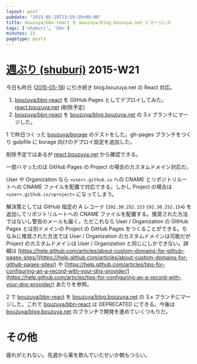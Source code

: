```yaml
---
layout: post
pubdate: "2015-05-19T23:59:59+09:00"
title: bouzuya/bbn-react を bouzuya/blog.bouzuya.net にマージした
tags: ['shuburi', 'bbn']
minutes: 15
pagetype: posts
---
```

# [週ぶり (shuburi)][shuburi] 2015-W21

今日も昨日 ([2015-05-18][]) に引き続き blog.bouzuya.net の React 対応。

1. [bouzuya/bbn-react][] を GitHub Pages としてデプロイしてみた。[react.bouzuya.net](http://react.bouzuya.net) (削除予定)
2. [bouzuya/bbn-react][] を [bouzuya/blog.bouzuya.net][] の 3.x ブランチにマージした。

1 で昨日つくった [bouzuya/borage][] のテストをした。gh-pages ブランチをつくり gulpfile に borage 向けのデプロイ設定を追加した。

削除予定ではあるが [react.bouzuya.net](http://react.bouzuya.net) から確認できる。

一部ハマったのは GitHub Pages の Project の場合のカスタムドメイン対応だ。

 User や Organization なら `<user>.github.io` への CNAME とリポジトリルートへの CNAME ファイルを配置で対応できる。しかし Project の場合は `<user>.github.io/<project>` になってしまう。

解決策としては GitHub 指定の A レコード (`192.30.252.153` `192.30.252.154`) を追加してリポジトリルートへの CNAME ファイルを配置する。推奨された方法ではないし警告のメールも届く。ただこれなら User / Organization の GitHub Pages とは別ドメインの Project の GitHub Pages をつくることができる。ちなみに推奨された方法では User / Organization のカスタムドメインは可能だが Project のカスタムドメインは User / Organization と同じにしかできない。詳細は [https://help.github.com/articles/about-custom-domains-for-github-pages-sites/](https://help.github.com/articles/about-custom-domains-for-github-pages-sites/) や  [https://help.github.com/articles/tips-for-configuring-an-a-record-with-your-dns-provider/](https://help.github.com/articles/tips-for-configuring-an-a-record-with-your-dns-provider/) あたりを参照。


2 で [bouzuya/bbn-react][] を [bouzuya/blog.bouzuya.net][] の 3.x ブランチにマージした。これで [bouzuya/bbn-react][] は DEPRECATED にできる。今後は [bouzuya/blog.bouzuya.net][] のブランチで開発を進めていくつもりだ。

# その他

疲れがとれない。先週から薬を飲んでいたせいか朝もつらい。

[shuburi]: http://shuburi.org
[bouzuya/bbn-react]: https://github.com/bouzuya/bbn-react
[bouzuya/blog.bouzuya.net]: https://github.com/bouzuya/blog.bouzuya.net
[bouzuya/borage]: https://github.com/bouzuya/borage
[2015-05-18]: http://blog.bouzuya.net/2015/05/18/
